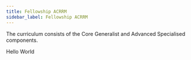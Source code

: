 ```yaml
---
title: Fellowship ACRRM
sidebar_label: Fellowship ACRRM
---
```

The curriculum consists of the Core Generalist and Advanced Specialised components. 

Hello World